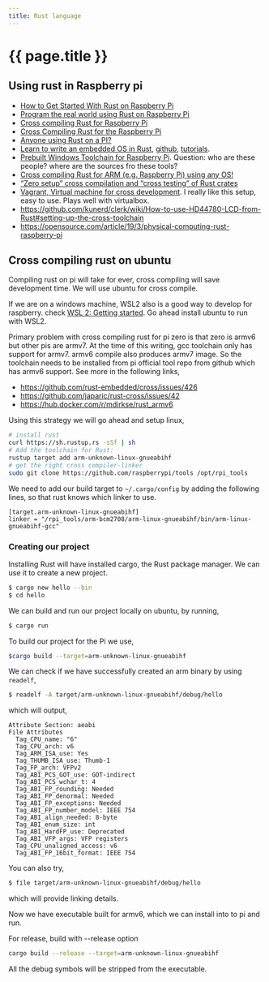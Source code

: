 ```yaml
---
title: Rust language
---
```


# {{ page.title }}

## Using rust in Raspberry pi
* [How to Get Started With Rust on Raspberry Pi](https://www.makeuseof.com/tag/getting-started-rust-raspberry-pi/)
* [Program the real world using Rust on Raspberry Pi](https://opensource.com/article/19/3/physical-computing-rust-raspberry-pi)
* [Cross compiling Rust for Raspberry Pi](https://dev.to/h_ajsf/cross-compiling-rust-for-raspberry-pi-4iai)
* [Cross Compiling Rust for the Raspberry Pi](https://chacin.dev/blog/cross-compiling-rust-for-the-raspberry-pi/)
* [Anyone using Rust on a PI?](https://www.raspberrypi.org/forums/viewtopic.php?t=233928)
* [Learn to write an embedded OS in Rust](https://docs.rust-embedded.org/book/), [github](https://github.com/rust-embedded), [tutorials](https://github.com/rust-embedded/rust-raspberrypi-OS-tutorials).
* [Prebuilt Windows Toolchain for Raspberry Pi](https://gnutoolchains.com/raspberry/). Question: who are these people? where are the sources fro these tools?
* [Cross compiling Rust for ARM (e.g. Raspberry Pi) using any OS!](https://medium.com/@wizofe/cross-compiling-rust-for-arm-e-g-raspberry-pi-using-any-os-11711ebfc52b)
* [“Zero setup” cross compilation and “cross testing” of Rust crates](https://github.com/rust-embedded/cross)
* [Vagrant, Virtual machine for cross development](https://www.vagrantup.com/). I really like this setup, easy to use. Plays well with virtualbox.
* <https://github.com/kunerd/clerk/wiki/How-to-use-HD44780-LCD-from-Rust#setting-up-the-cross-toolchain>
* <https://opensource.com/article/19/3/physical-computing-rust-raspberry-pi>

## Cross compiling rust on ubuntu

Compiling rust on pi will take for ever, cross compiling will save development time. We will use ubuntu for cross compile.

If we are on a windows machine, WSL2 also is a good way to develop for raspberry. check [WSL 2: Getting started](https://www.youtube.com/watch?v=_fntjriRe48). Go ahead install ubuntu to run with WSL2.

Primary problem with cross compiling rust for pi zero is that zero is armv6 but other pis are armv7. At the time of this writing, gcc toolchain only has support for armv7. armv6 compile also produces armv7 image. So the toolchain needs to be installed from pi official tool repo from github which has armv6 support. See more in the following links,

* <https://github.com/rust-embedded/cross/issues/426>
* <https://github.com/japaric/rust-cross/issues/42>
* <https://hub.docker.com/r/mdirkse/rust_armv6>

Using this strategy we will go ahead and setup linux,
```bash
# install rust
curl https://sh.rustup.rs -sSf | sh
# Add the toolchain for Rust:
rustup target add arm-unknown-linux-gnueabihf
# get the right cross compiler-linker
sudo git clone https://github.com/raspberrypi/tools /opt/rpi_tools
```

We need to add our build target to ``~/.cargo/config`` by adding the following lines, so that rust knows which linker to use.
```auto
[target.arm-unknown-linux-gnueabihf]
linker = "/rpi_tools/arm-bcm2708/arm-linux-gnueabihf/bin/arm-linux-gnueabihf-gcc"
```

### Creating our project
Installing Rust will have installed cargo, the Rust package manager. We can use it to create a new project.

```bash
$ cargo new hello --bin
$ cd hello
```
We can build and run our project locally on ubuntu, by running,
```bash
$ cargo run
``` 
 
To build our project for the Pi we use,

```bash
$cargo build --target=arm-unknown-linux-gnueabihf
```
We can check if we have successfully created an arm binary by using ``readelf``,
```bash
$ readelf -A target/arm-unknown-linux-gnueabihf/debug/hello
```

which will output,

```auto
Attribute Section: aeabi
File Attributes
  Tag_CPU_name: "6"
  Tag_CPU_arch: v6
  Tag_ARM_ISA_use: Yes
  Tag_THUMB_ISA_use: Thumb-1
  Tag_FP_arch: VFPv2
  Tag_ABI_PCS_GOT_use: GOT-indirect
  Tag_ABI_PCS_wchar_t: 4
  Tag_ABI_FP_rounding: Needed
  Tag_ABI_FP_denormal: Needed
  Tag_ABI_FP_exceptions: Needed
  Tag_ABI_FP_number_model: IEEE 754
  Tag_ABI_align_needed: 8-byte
  Tag_ABI_enum_size: int
  Tag_ABI_HardFP_use: Deprecated
  Tag_ABI_VFP_args: VFP registers
  Tag_CPU_unaligned_access: v6
  Tag_ABI_FP_16bit_format: IEEE 754
```

You can also try,
```bash
$ file target/arm-unknown-linux-gnueabihf/debug/hello
```
which will provide linking details.

Now we have executable built for armv6, which we can install into to pi and run.

For release, build with --release option
```bash
cargo build --release --target=arm-unknown-linux-gnueabihf
```
All the debug symbols will be stripped from the executable.